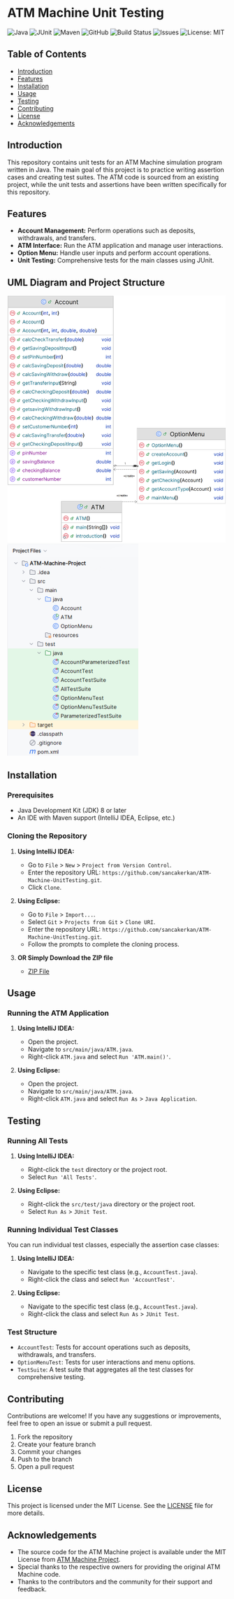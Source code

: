 # ATM Machine Unit Testing
![Java](https://img.shields.io/badge/Java-ED8B00?style=for-the-badge&logo=java&logoColor=white)
![JUnit](https://img.shields.io/badge/JUnit-25A162?style=for-the-badge&logo=junit5&logoColor=white)
![Maven](https://img.shields.io/badge/Maven-C71A36?style=for-the-badge&logo=apache-maven&logoColor=white)
![GitHub](https://img.shields.io/badge/GitHub-100000?style=for-the-badge&logo=github&logoColor=white)
![Build Status](https://img.shields.io/badge/build-passing-brightgreen)
![Issues](https://img.shields.io/github/issues/sancakerkan/ATM-Machine-UnitTesting)
![License: MIT](https://img.shields.io/badge/License-MIT-blue.svg)

## Table of Contents

- [Introduction](#introduction)
- [Features](#features)
- [Installation](#installation)
- [Usage](#usage)
- [Testing](#testing)
- [Contributing](#contributing)
- [License](#license)
- [Acknowledgements](#acknowledgements)

## Introduction

This repository contains unit tests for an ATM Machine simulation program written in Java. The main goal of this project is to practice writing assertion cases and creating test suites. The ATM code is sourced from an existing project, while the unit tests and assertions have been written specifically for this repository.

## Features

- **Account Management:** Perform operations such as deposits, withdrawals, and transfers.
- **ATM Interface:** Run the ATM application and manage user interactions.
- **Option Menu:** Handle user inputs and perform account operations.
- **Unit Testing:** Comprehensive tests for the main classes using JUnit.

## UML Diagram and Project Structure

<img src="https://github.com/sancakerkan/ATM-Machine-UnitTesting/blob/main/.idea/ProjectUML.png" alt="UML Diagram" width="500"/>
<img src="https://github.com/sancakerkan/ATM-Machine-UnitTesting/blob/main/.idea/Project%20Structure.png" alt="Project Structure" width="300"/>

## Installation

### Prerequisites

- Java Development Kit (JDK) 8 or later
- An IDE with Maven support (IntelliJ IDEA, Eclipse, etc.)

### Cloning the Repository

1. **Using IntelliJ IDEA:** 
    - Go to `File` > `New` > `Project from Version Control`.
    - Enter the repository URL: `https://github.com/sancakerkan/ATM-Machine-UnitTesting.git`.
    - Click `Clone`.

2. **Using Eclipse:**
    - Go to `File` > `Import...`.
    - Select `Git` > `Projects from Git` > `Clone URI`.
    - Enter the repository URL: `https://github.com/sancakerkan/ATM-Machine-UnitTesting.git`.
    - Follow the prompts to complete the cloning process.
  
3. **OR Simply Download the ZIP file**
    - [ZIP File](https://github.com/sancakerkan/ATM-Machine-UnitTesting/archive/refs/heads/main.zip)

## Usage

### Running the ATM Application

1. **Using IntelliJ IDEA:**
    - Open the project.
    - Navigate to `src/main/java/ATM.java`.
    - Right-click `ATM.java` and select `Run 'ATM.main()'`.

2. **Using Eclipse:**
    - Open the project.
    - Navigate to `src/main/java/ATM.java`.
    - Right-click `ATM.java` and select `Run As` > `Java Application`.


## Testing

### Running All Tests

1. **Using IntelliJ IDEA:**
    - Right-click the `test` directory or the project root.
    - Select `Run 'All Tests'`.

2. **Using Eclipse:**
    - Right-click the `src/test/java` directory or the project root.
    - Select `Run As` > `JUnit Test`.

### Running Individual Test Classes

You can run individual test classes, especially the assertion case classes:

1. **Using IntelliJ IDEA:**
    - Navigate to the specific test class (e.g., `AccountTest.java`).
    - Right-click the class and select `Run 'AccountTest'`.

2. **Using Eclipse:**
    - Navigate to the specific test class (e.g., `AccountTest.java`).
    - Right-click the class and select `Run As` > `JUnit Test`.

 ### Test Structure
- `AccountTest`: Tests for account operations such as deposits, withdrawals, and transfers.
- `OptionMenuTest`: Tests for user interactions and menu options.
- `TestSuite`: A test suite that aggregates all the test classes for comprehensive testing.

## Contributing

Contributions are welcome! If you have any suggestions or improvements, feel free to open an issue or submit a pull request.

1. Fork the repository
2. Create your feature branch 
3. Commit your changes 
4. Push to the branch 
5. Open a pull request

## License

This project is licensed under the MIT License. See the [LICENSE](LICENSE) file for more details.

## Acknowledgements
- The source code for the ATM Machine project is available under the MIT License from [ATM Machine Project](https://github.com/rajyash1904/ATM-Machine).
- Special thanks to the respective owners for providing the original ATM Machine code.
- Thanks to the contributors and the community for their support and feedback.


